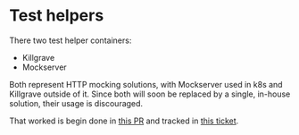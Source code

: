 # Test helpers

There two test helper containers:
* Killgrave
* Mockserver

Both represent HTTP mocking solutions, with Mockserver used in k8s and Killgrave outside of it. Since both will soon
be replaced by a single, in-house solution, their usage is discouraged.

That worked is begin done in [this PR](https://github.com/smartcontractkit/chainlink-testing-framework/pull/1246) and tracked in [this ticket](https://smartcontract-it.atlassian.net/browse/TT-1608).